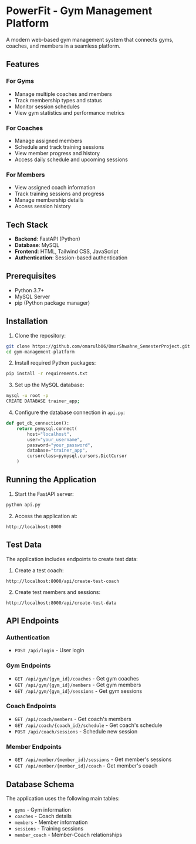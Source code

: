 # PowerFit - Gym Management Platform

A modern web-based gym management system that connects gyms, coaches, and members in a seamless platform.

## Features

### For Gyms
- Manage multiple coaches and members
- Track membership types and status
- Monitor session schedules
- View gym statistics and performance metrics

### For Coaches
- Manage assigned members
- Schedule and track training sessions
- View member progress and history
- Access daily schedule and upcoming sessions

### For Members
- View assigned coach information
- Track training sessions and progress
- Manage membership details
- Access session history

## Tech Stack

- **Backend**: FastAPI (Python)
- **Database**: MySQL
- **Frontend**: HTML, Tailwind CSS, JavaScript
- **Authentication**: Session-based authentication

## Prerequisites

- Python 3.7+
- MySQL Server
- pip (Python package manager)

## Installation

1. Clone the repository:
```bash
git clone https://github.com/omarulb06/OmarShwahne_SemesterProject.git
cd gym-management-platform
```

2. Install required Python packages:
```bash
pip install -r requirements.txt
```

3. Set up the MySQL database:
```bash
mysql -u root -p
CREATE DATABASE trainer_app;
```

4. Configure the database connection in `api.py`:
```python
def get_db_connection():
    return pymysql.connect(
        host="localhost",
        user="your_username",
        password="your_password",
        database="trainer_app",
        cursorclass=pymysql.cursors.DictCursor
    )
```

## Running the Application

1. Start the FastAPI server:
```bash
python api.py
```

2. Access the application at:
```
http://localhost:8000
```

## Test Data

The application includes endpoints to create test data:

1. Create a test coach:
```
http://localhost:8000/api/create-test-coach
```

2. Create test members and sessions:
```
http://localhost:8000/api/create-test-data
```

## API Endpoints

### Authentication
- `POST /api/login` - User login

### Gym Endpoints
- `GET /api/gym/{gym_id}/coaches` - Get gym coaches
- `GET /api/gym/{gym_id}/members` - Get gym members
- `GET /api/gym/{gym_id}/sessions` - Get gym sessions

### Coach Endpoints
- `GET /api/coach/members` - Get coach's members
- `GET /api/coach/{coach_id}/schedule` - Get coach's schedule
- `POST /api/coach/sessions` - Schedule new session

### Member Endpoints
- `GET /api/member/{member_id}/sessions` - Get member's sessions
- `GET /api/member/{member_id}/coach` - Get member's coach

## Database Schema

The application uses the following main tables:
- `gyms` - Gym information
- `coaches` - Coach details
- `members` - Member information
- `sessions` - Training sessions
- `member_coach` - Member-Coach relationships


